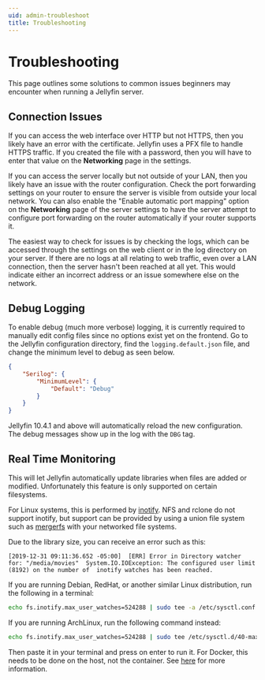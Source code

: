 ```yaml
---
uid: admin-troubleshoot
title: Troubleshooting
---
```


# Troubleshooting

This page outlines some solutions to common issues beginners may encounter when running a Jellyfin server.

## Connection Issues

If you can access the web interface over HTTP but not HTTPS, then you likely have an error with the certificate. Jellyfin uses a PFX file to handle HTTPS traffic. If you created the file with a password, then you will have to enter that value on the **Networking** page in the settings.

If you can access the server locally but not outside of your LAN, then you likely have an issue with the router configuration. Check the port forwarding settings on your router to ensure the server is visible from outside your local network. You can also enable the "Enable automatic port mapping" option on the  **Networking** page of the server settings to have the server attempt to configure port forwarding on the router automatically if your router supports it.

The easiest way to check for issues is by checking the logs, which can be accessed through the settings on the web client or in the log directory on your server. If there are no logs at all relating to web traffic, even over a LAN connection, then the server hasn't been reached at all yet. This would indicate either an incorrect address or an issue somewhere else on the network.

## Debug Logging

To enable debug (much more verbose) logging, it is currently required to manually edit config files since no options exist yet on the frontend. Go to the Jellyfin configuration directory, find the `logging.default.json` file, and change the minimum level to debug as seen below.

```json
{
    "Serilog": {
        "MinimumLevel": {
            "Default": "Debug"
        }
    }
}
```

Jellyfin 10.4.1 and above will automatically reload the new configuration. The debug messages show up in the log with the `DBG` tag.

## Real Time Monitoring

This will let Jellyfin automatically update libraries when files are added or modified. Unfortunately this feature is only supported on certain filesystems.

For Linux systems, this is performed by [inotify](https://en.wikipedia.org/wiki/Inotify). NFS and rclone do not support inotify, but support can be provided by using a union file system such as [mergerfs](https://github.com/trapexit/mergerfs) with your networked file systems.

Due to the library size, you can receive an error such as this:

```log
[2019-12-31 09:11:36.652 -05:00]  [ERR] Error in Directory watcher for: "/media/movies"  System.IO.IOException: The configured user limit (8192) on the number of  inotify watches has been reached.
```

If you are running Debian, RedHat, or another similar Linux distribution, run the following in a terminal:

```sh
echo fs.inotify.max_user_watches=524288 | sudo tee -a /etc/sysctl.conf && sudo sysctl -p
```

If you are running ArchLinux, run the following command instead:

```sh
echo fs.inotify.max_user_watches=524288 | sudo tee /etc/sysctl.d/40-max-user-watches.conf && sudo sysctl --system
```

Then paste it in your terminal and press on enter to run it. For Docker, this needs to be done on the host, not the container. See [here](https://github.com/guard/listen/wiki/Increasing-the-amount-of-inotify-watchers) for more information.
